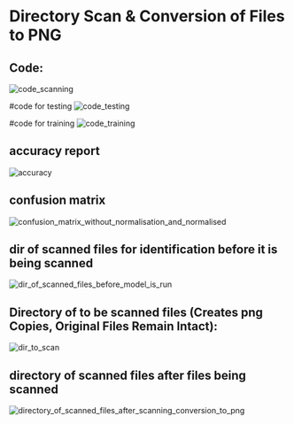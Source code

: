 # Directory Scan & Conversion of Files to PNG

## Code:
![code_scanning](https://user-images.githubusercontent.com/80824671/118339356-8b884580-b510-11eb-82f1-562ce43c6950.png)

#code for testing 
![code_testing](https://user-images.githubusercontent.com/80824671/118339487-df932a00-b510-11eb-8929-d0eca91e5a84.png)

#code for training 
![code_training](https://user-images.githubusercontent.com/80824671/118339510-ee79dc80-b510-11eb-83bf-5cb81c38f861.png)


## accuracy report
![accuracy](https://user-images.githubusercontent.com/80824671/118339527-00f41600-b511-11eb-8ac6-82a9434f0bd7.png)


## confusion matrix
![confusion_matrix_without_normalisation_and_normalised](https://user-images.githubusercontent.com/80824671/118339536-08b3ba80-b511-11eb-93bf-b29375bf11dc.png)


## dir of scanned files for identification before it is being scanned
![dir_of_scanned_files_before_model_is_run](https://user-images.githubusercontent.com/80824671/118339552-1406e600-b511-11eb-89d5-e5f4397b99f0.png)


## Directory of to be scanned files (Creates png Copies, Original Files Remain Intact):
![dir_to_scan](https://user-images.githubusercontent.com/80824671/118339575-26811f80-b511-11eb-8d0f-215db0d8a56f.png)

## directory of scanned files after files being scanned
![directory_of_scanned_files_after_scanning_conversion_to_png](https://user-images.githubusercontent.com/80824671/118339877-161d7480-b512-11eb-9cf1-5350d8dda599.png)
